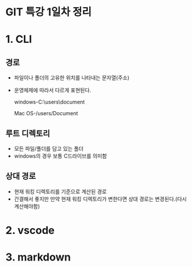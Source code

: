 # GIT 특강 1일차 정리

# 1. CLI

## 경로

+ 파일이나 폴더의 고유한 위치를 나타내는 문자열(주소)

+ 운영체제에 따라서 다르게 표현된다.

  windows-C:\\users\\document

  Mac OS-/users/Document

## 루트 디렉토리

+ 모든 파일/폴더를 담고 있는 폴더
+ windows의 경우 보통 C드라이브를 의미함

## 상대 경로

+ 현재 워킹 디렉토리를 기준으로 계산된 경로
+ 간결해서 좋지만 만약 현재 워킹 디렉토리가 변한다면 상대 경로는 변경된다.(다시 계산해야함)



# 2. vscode

# 3. markdown

